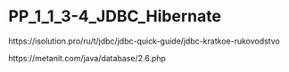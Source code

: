 # PP_1_1_3-4_JDBC_Hibernate
<p>https://isolution.pro/ru/t/jdbc/jdbc-quick-guide/jdbc-kratkoe-rukovodstvo</p>
<p>https://metanit.com/java/database/2.6.php</p>

